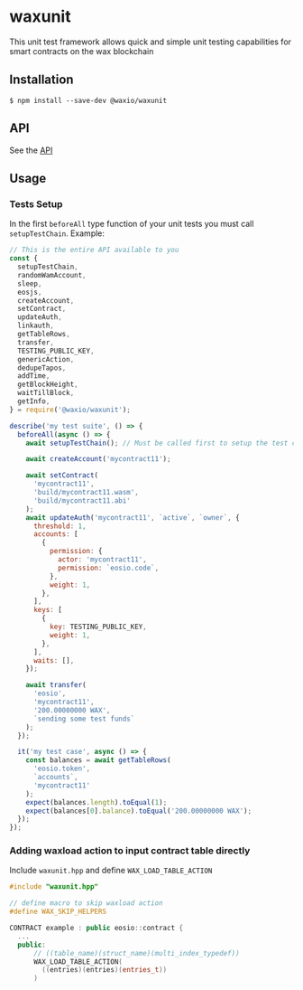 # waxunit

This unit test framework allows quick and simple unit testing capabilities for smart contracts on the wax blockchain

## Installation

```
$ npm install --save-dev @waxio/waxunit
```

## API

See the [API](./API.md)

## Usage

### Tests Setup

In the first `beforeAll` type function of your unit tests you must call `setupTestChain`. Example:

```javascript
// This is the entire API available to you
const {
  setupTestChain,
  randomWamAccount,
  sleep,
  eosjs,
  createAccount,
  setContract,
  updateAuth,
  linkauth,
  getTableRows,
  transfer,
  TESTING_PUBLIC_KEY,
  genericAction,
  dedupeTapos,
  addTime,
  getBlockHeight,
  waitTillBlock,
  getInfo,
} = require('@waxio/waxunit');

describe('my test suite', () => {
  beforeAll(async () => {
    await setupTestChain(); // Must be called first to setup the test chain

    await createAccount('mycontract11');

    await setContract(
      'mycontract11',
      'build/mycontract11.wasm',
      'build/mycontract11.abi'
    );
    await updateAuth('mycontract11', `active`, `owner`, {
      threshold: 1,
      accounts: [
        {
          permission: {
            actor: 'mycontract11',
            permission: `eosio.code`,
          },
          weight: 1,
        },
      ],
      keys: [
        {
          key: TESTING_PUBLIC_KEY,
          weight: 1,
        },
      ],
      waits: [],
    });

    await transfer(
      'eosio',
      'mycontract11',
      '200.00000000 WAX',
      `sending some test funds`
    );
  });

  it('my test case', async () => {
    const balances = await getTableRows(
      'eosio.token',
      `accounts`,
      'mycontract11'
    );
    expect(balances.length).toEqual(1);
    expect(balances[0].balance).toEqual('200.00000000 WAX');
  });
});
```

### Adding waxload action to input contract table directly

Include `waxunit.hpp` and define `WAX_LOAD_TABLE_ACTION`

```c++
#include "waxunit.hpp"

// define macro to skip waxload action
#define WAX_SKIP_HELPERS

CONTRACT example : public eosio::contract {
  ...
  public:
      // ((table_name)(struct_name)(multi_index_typedef))
      WAX_LOAD_TABLE_ACTION(
        ((entries)(entries)(entries_t))
      )
```
